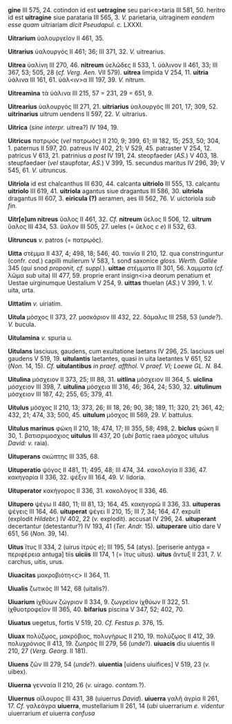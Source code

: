 **gine** III 575, 24. cotindon id est **uetragine** seu pari\<e\>taria
III 581, 50. heritro id est **uitragine** siue parataria III 565, 3.
*V.* parietaria, uitraginem *eandem esse quam* uitriariam *dicit
Pseudapul. c.* LXXXI.

**Uitrarium** ὑαλουργεῖον II 461, 35.

**Uitrarius** ὑαλουργός II 461; 36; III 371, 32. *V.* uitrearius.

**Uitrea** ὑαλίνη III 270, 46. **nitreum** ὑελῶδες II 533, 1. ὑάλινον II
461, 33; III 367, 53; 505, 28 (*cf. Verg. Aen.* VII 579). **uitrea**
limpida V 254, 11. **uitria** ὑάλινα III 161, 61. ὑάλ\<ιν\>α III 197,
39. *V.* nitrum.

**Uitreamina** τὰ ὑάλινα III 215, 57 = 231, 29 = 651, 9.

**Uitrearius** ὑαλουργός III 271, 21. **uitriarius** ὑαλουργός III 201,
17; 309, 52. **uitrinarius** uitrum uendens II 597, 22. *V.* uitrarius.

**Uitrica** (*sine interpr.* uitrea?) IV 194, 19.

**Uitricus** πατρῳός (*vel* πατρωός) II 210, 9; 399, 61; III 182, 15;
253, 50; 304, 1. paternus II 597, 20. patreus IV 402, 21; V 529, 45.
patraster V 254, 12. patricus V 613, 21. patrinius *a post* IV 191, 24.
steopfaeder (*AS.*) V 403, 18. steupfaedaer (*vel* staupfotar, *AS.*) V
399, 15. secundus maritus IV 296, 39; V 545, 61. *V.* uitruncus.

**Uitriola** id est chalcanthus III 630, 44. calcanta **uitriolo** III
555, 13. calcantu **uitriolo** III 619, 41. **uitriola** agantus siue
dragantus III 586, 30. **uitriola** dragantus III 607, 3. **eiricula
(?)** aeramen, aes III 562, 76. *V.* uictoriola *sub fin.*

**Uitr[e]um nitreus** ὕαλος II 461, 32. *Cf.* **nitreum** ὕελος II
506, 12. **uitrum** ὕαλος III 434, 53. ὕαλον III 505, 27. ueles (= ὕελος
*c e*) II 532, 63.

**Uitruncus** *v.* patros (= πατρῳός).

**Uitta** στέμμα II 437, 4; 498, 18; 546, 40. ταινία II 210, 12. qua
constringuntur (confr. *cod.*) capilli mulierum V 583, 1. sonđ saxonice
*gloss. Werth. Gallée* 345 (*qui* snod *proponit, cf. suppl.*).
**uittae** στέμματα III 301, 56. λαμματα (*cf.* λῶμα *sub* uita) III
477, 59. proprie erant insign\<i\>a deorum penatium et Uestae
uirginumque Uestalium V 254, 9. **uittas** thuelan (*AS.*) V 399, 1.
*V.* uita, urta.

**Uittatim** *v.* uiriatim.

**Uitula** μόσχος II 373, 27. μοσκάριον III 432, 22. δάμαλις III 258, 53
(*unde?*). *V.* bucula.

**Uitulamina** *v.* spuria u.

**Uitulans** lasciuus, gaudens, cum exultatione laetans IV 296, 25.
lasciuus uel gaudens V 519, 19. **uitulantis** laetantes, quasi in uita
laetantes V 651, 52 (*Non.* 14, 15). *Cf.* **uitulantibus** *in praef.
affthol.* V *praef. VI; Loewe GL. N.* 84.

**Uitulina** μόσχειον II 373, 25; III 88, 31. **uitlina** μόσχειον III
364, 5. **uiclina** μόσχειον III 398, 7. **uitulina** μόσχεια III 316,
46; 364, 24; 530, 32. **uitulinum** μόσχειον III 187, 42; 255, 65; 379,
41.

**Uitulus** μόσχος II 210, 13; 373, 26; III 18, 26; 90, 38; 189, 11;
320, 21; 361, 42; 432, 21; 474, 33; 500, 45. **uitulum** μόσχος III 569,
29. *V.* battulus.

**Uitulus marinus** φώκη II 210, 18; 474, 17; III 355, 58; 498, 2.
**biclus** φώκη II 30, 1. βατισριμοσχιος **uitulus** III 437, 20 (*ubi*
βατίς raea μόσχος uitulus *David: v.* raia).

**Uituperans** σκώπτης III 335, 68.

**Uituperatio** ψόγος II 481, 11; 495, 48; III 474, 34. κακολογία II
336, 47. κακηγορία II 336, 32. ψέξιν III 164, 49. *V.* lidoria.

**Uituperator** κακήγορος II 336, 31. κακολόγος II 336, 46.

**Uitupero** ψέγω II 480, 11; III 81, 13; 164, 45. κακηγορῶ II 336, 33.
**uituperas** ψέγεις III 164, 46. **uituperat** ψέγει II 210, 15; III 7,
34; 164, 47. expulit (explodit *Hildebr.*) IV 402, 22 (*v.* explodit).
accusat IV 296, 24. **uituperant** decertantur (detestantur?) IV 193, 41
(*Ter. Andr.* 15). **uituperare** uitio dare V 651, 56 (*Non.* 39, 14).

**Uitus** ἴτυς II 334, 2 (uirus ἰτρύς *e*); III 195, 54 (atys).
[periserie antyga = περιφέρεια antuga] tiis **uiciis** III 174, 1 (=
ἴτυς uitus). **uitus** ἄντυξ II 231, 7. *V.* carchus, uitis, urus.

**Uiuacitas** μακροβιότη\<ς\> II 364, 11.

**Uiualis** ζωτικός III 142, 68 (uitalis?).

**Uiuarium** ἰχθύων ζώγριον II 334, 9. ζωγρεῖον ἰχθύων II 322, 51.
ἰχθυοτροφεῖον III 365, 40. **bifarius** piscina V 347, 52; 402, 70.

**Uiuatus** uegetus, fortis V 519, 20. *Cf. Festus p.* 376, 15.

**Uiuax** πολύζῳος, μακρόβιος, πολυγήρως II 210, 19. πολύζῳος II 412,
39. πολυχρόνιος II 413, 19. ζωηρός III 279, 56 (*unde*?). **uiuacis**
diu uiuentis II 210, 27 (*Verg. Georg.* II 181).

**Uiuens** ζῶν III 279, 54 (*unde*?). **uiuentia** [uidens uiuifices]
V 519, 23 (*v.* uibex).

**Uiuerna** γενναία II 210, 26 (*v.* uirago. *contam.*?).

**Uiuernus** αἴλουρος III 431, 38 (uiuerrus *David*). **uiuerra** γαλῆ
ἀγρία II 261, 17. *Cf.* γαλεάγρα **uiuerra**, mustellarium II 261, 14
(*ubi* uiuerrarium *e. videntur* uiuerrarium *et* uiuerra *confusa*
